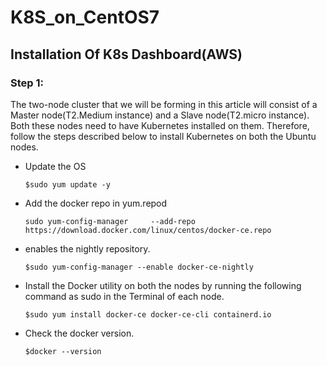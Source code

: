 # K8S_on_CentOS7

## Installation Of K8s Dashboard(AWS)

### Step 1: 
The two-node cluster that we will be forming in this article will consist of a
Master node(T2.Medium instance) and a Slave node(T2.micro instance). Both these nodes need to
have Kubernetes installed on them. Therefore, follow the steps described below to install
Kubernetes on both the Ubuntu nodes.

* Update the OS
   ```
   $sudo yum update -y       
   ```
* Add the docker repo in yum.repod
   ```
   sudo yum-config-manager     --add-repo     https://download.docker.com/linux/centos/docker-ce.repo     
   ```
* enables the nightly repository.
   ```
   $sudo yum-config-manager --enable docker-ce-nightly      
   ```
* Install the Docker utility on both the nodes by
   running the following command as sudo in the Terminal
   of each node.
   ```
   $sudo yum install docker-ce docker-ce-cli containerd.io
   ```
* Check the docker version.
   ```
   $docker --version
   ```
